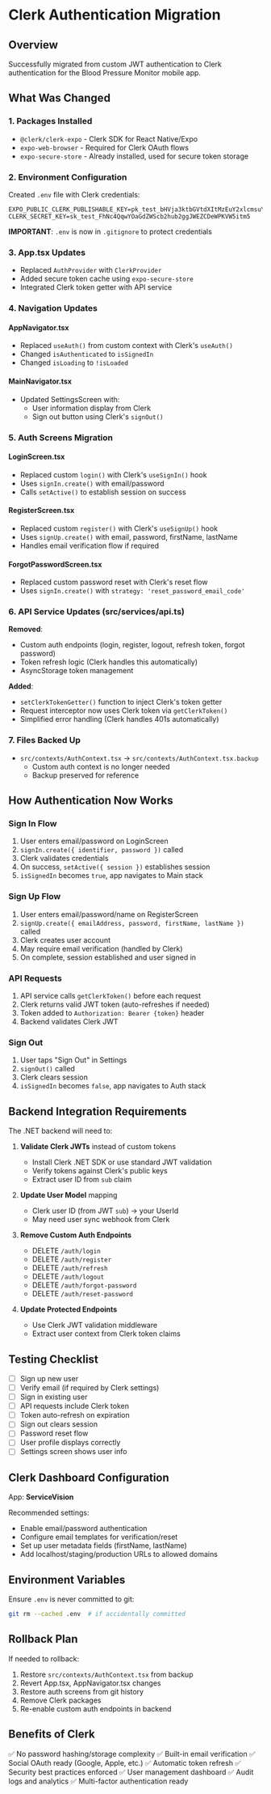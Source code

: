 # Clerk Authentication Migration

## Overview
Successfully migrated from custom JWT authentication to Clerk authentication for the Blood Pressure Monitor mobile app.

## What Was Changed

### 1. Packages Installed
- `@clerk/clerk-expo` - Clerk SDK for React Native/Expo
- `expo-web-browser` - Required for Clerk OAuth flows
- `expo-secure-store` - Already installed, used for secure token storage

### 2. Environment Configuration
Created `.env` file with Clerk credentials:
```
EXPO_PUBLIC_CLERK_PUBLISHABLE_KEY=pk_test_bHVja3ktbGVtdXItMzEuY2xlcmsuYWNjb3VudHMuZGV2JA
CLERK_SECRET_KEY=sk_test_FhNc4QqwYOaGdZWScb2hub2ggJWEZCDeWPKVW5itm5
```

**IMPORTANT**: `.env` is now in `.gitignore` to protect credentials

### 3. App.tsx Updates
- Replaced `AuthProvider` with `ClerkProvider`
- Added secure token cache using `expo-secure-store`
- Integrated Clerk token getter with API service

### 4. Navigation Updates

#### AppNavigator.tsx
- Replaced `useAuth()` from custom context with Clerk's `useAuth()`
- Changed `isAuthenticated` to `isSignedIn`
- Changed `isLoading` to `!isLoaded`

#### MainNavigator.tsx
- Updated SettingsScreen with:
  - User information display from Clerk
  - Sign out button using Clerk's `signOut()`

### 5. Auth Screens Migration

#### LoginScreen.tsx
- Replaced custom `login()` with Clerk's `useSignIn()` hook
- Uses `signIn.create()` with email/password
- Calls `setActive()` to establish session on success

#### RegisterScreen.tsx
- Replaced custom `register()` with Clerk's `useSignUp()` hook
- Uses `signUp.create()` with email, password, firstName, lastName
- Handles email verification flow if required

#### ForgotPasswordScreen.tsx
- Replaced custom password reset with Clerk's reset flow
- Uses `signIn.create()` with `strategy: 'reset_password_email_code'`

### 6. API Service Updates (src/services/api.ts)

**Removed**:
- Custom auth endpoints (login, register, logout, refresh token, forgot password)
- Token refresh logic (Clerk handles this automatically)
- AsyncStorage token management

**Added**:
- `setClerkTokenGetter()` function to inject Clerk's token getter
- Request interceptor now uses Clerk token via `getClerkToken()`
- Simplified error handling (Clerk handles 401s automatically)

### 7. Files Backed Up
- `src/contexts/AuthContext.tsx` → `src/contexts/AuthContext.tsx.backup`
  - Custom auth context is no longer needed
  - Backup preserved for reference

## How Authentication Now Works

### Sign In Flow
1. User enters email/password on LoginScreen
2. `signIn.create({ identifier, password })` called
3. Clerk validates credentials
4. On success, `setActive({ session })` establishes session
5. `isSignedIn` becomes `true`, app navigates to Main stack

### Sign Up Flow
1. User enters email/password/name on RegisterScreen
2. `signUp.create({ emailAddress, password, firstName, lastName })` called
3. Clerk creates user account
4. May require email verification (handled by Clerk)
5. On complete, session established and user signed in

### API Requests
1. API service calls `getClerkToken()` before each request
2. Clerk returns valid JWT token (auto-refreshes if needed)
3. Token added to `Authorization: Bearer {token}` header
4. Backend validates Clerk JWT

### Sign Out
1. User taps "Sign Out" in Settings
2. `signOut()` called
3. Clerk clears session
4. `isSignedIn` becomes `false`, app navigates to Auth stack

## Backend Integration Requirements

The .NET backend will need to:

1. **Validate Clerk JWTs** instead of custom tokens
   - Install Clerk .NET SDK or use standard JWT validation
   - Verify tokens against Clerk's public keys
   - Extract user ID from `sub` claim

2. **Update User Model** mapping
   - Clerk user ID (from JWT `sub`) → your UserId
   - May need user sync webhook from Clerk

3. **Remove Custom Auth Endpoints**
   - DELETE `/auth/login`
   - DELETE `/auth/register`
   - DELETE `/auth/refresh`
   - DELETE `/auth/logout`
   - DELETE `/auth/forgot-password`
   - DELETE `/auth/reset-password`

4. **Update Protected Endpoints**
   - Use Clerk JWT validation middleware
   - Extract user context from Clerk token claims

## Testing Checklist

- [ ] Sign up new user
- [ ] Verify email (if required by Clerk settings)
- [ ] Sign in existing user
- [ ] API requests include Clerk token
- [ ] Token auto-refresh on expiration
- [ ] Sign out clears session
- [ ] Password reset flow
- [ ] User profile displays correctly
- [ ] Settings screen shows user info

## Clerk Dashboard Configuration

App: **ServiceVision**

Recommended settings:
- Enable email/password authentication
- Configure email templates for verification/reset
- Set up user metadata fields (firstName, lastName)
- Add localhost/staging/production URLs to allowed domains

## Environment Variables

Ensure `.env` is never committed to git:
```bash
git rm --cached .env  # if accidentally committed
```

## Rollback Plan

If needed to rollback:
1. Restore `src/contexts/AuthContext.tsx` from backup
2. Revert App.tsx, AppNavigator.tsx changes
3. Restore auth screens from git history
4. Remove Clerk packages
5. Re-enable custom auth endpoints in backend

## Benefits of Clerk

✅ No password hashing/storage complexity
✅ Built-in email verification
✅ Social OAuth ready (Google, Apple, etc.)
✅ Automatic token refresh
✅ Security best practices enforced
✅ User management dashboard
✅ Audit logs and analytics
✅ Multi-factor authentication ready
